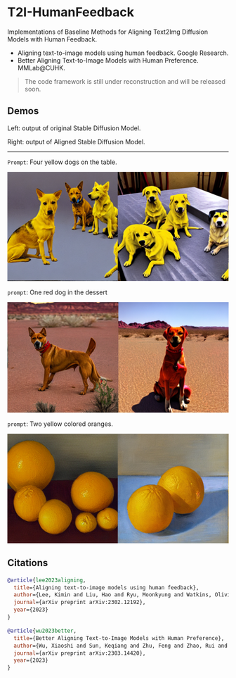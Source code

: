 # T2I-HumanFeedback
Implementations of Baseline Methods for Aligning Text2Img Diffusion Models with Human Feedback.
- Aligning text-to-image models using human feedback. Google Research.
- Better Aligning Text-to-Image Models with Human Preference. MMLab@CUHK.
> The code framework is still under reconstruction and will be released soon. 

## Demos

Left: output of original Stable Diffusion Model.

Right: output of Aligned Stable Diffusion Model. 

---

`Prompt`: Four yellow dogs on the table.

<div align="center">
<img src="./assets/FourDogsOnTheTable.png" width="800px">
</div>

`prompt`: One red dog in the dessert

<div align="center">
<img src="./assets/OneRedColoredDogInTheDessert.png" width="800px">
</div>

`prompt`: Two yellow colored oranges.

<div align="center">
<img src="./assets/TwoYellowColoredOranges.png" width="800px">
</div>

## Citations

```bibtex
@article{lee2023aligning,
  title={Aligning text-to-image models using human feedback},
  author={Lee, Kimin and Liu, Hao and Ryu, Moonkyung and Watkins, Olivia and Du, Yuqing and Boutilier, Craig and Abbeel, Pieter and Ghavamzadeh, Mohammad and Gu, Shixiang Shane},
  journal={arXiv preprint arXiv:2302.12192},
  year={2023}
}
```

```bibtex
@article{wu2023better,
  title={Better Aligning Text-to-Image Models with Human Preference},
  author={Wu, Xiaoshi and Sun, Keqiang and Zhu, Feng and Zhao, Rui and Li, Hongsheng},
  journal={arXiv preprint arXiv:2303.14420},
  year={2023}
}
```

